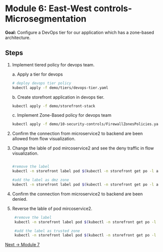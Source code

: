 # Module 6: East-West controls-Microsegmentation

**Goal:** Configure a DevOps tier for our application which has a zone-based architecture.

## Steps



1. Implement tiered policy for devops team. 

    a. Apply a tier for devops

    ```bash
    # deploy devops tier policy
    kubectl apply -f demo/tiers/devops-tier.yaml

    ```

    b. Create storefront application in devops tier.

    ```bash
    kubectl apply -f demo/storefront-stack
    ```

    c. Implement Zone-Based policy for devops team 

    ```bash
    kubectl apply -f demo/10-security-controls/FirewallZonesPolicies.yaml

    ```
2. Confirm the connection from microservice2 to backend are been allowed from flow visualization.


3. Change the lable of pod mircoservice2 and see the deny traffic in flow visualization. 

    ```bash

    #remove the label 
    kubectl -n storefront label pod $(kubectl -n storefront get po -l app=microservice2 -ojsonpath='{.items[0].metadata.name}') fw-zone-

    #add the label as dmz zone
    kubectl -n storefront label pod $(kubectl -n storefront get po -l app=microservice2 -ojsonpath='{.items[0].metadata.name}')  fw-zone=dmz
    ```

4. Confirm the connection from microservice2 to backend are been denied.


5. Reverse the lable of pod mircoservice2. 
   
   ```bash
    #remove the label 
    kubectl -n storefront label pod $(kubectl -n storefront get po -l app=microservice2 -ojsonpath='{.items[0].metadata.name}') fw-zone-

    #add the label as trusted zone
    kubectl -n storefront label pod $(kubectl -n storefront get po -l app=microservice2 -ojsonpath='{.items[0].metadata.name}') fw-zone=trusted
    ```



[Next -> Module 7](../modules/host-protection.md)
